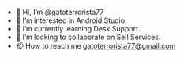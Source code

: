 - 👋 Hi, I’m @gatoterrorista77
- 👀 I’m interested in Android Studio.
- 🌱 I’m currently learning Desk Support.
- 💞️ I’m looking to collaborate on Sell Services.
- 📫 How to reach me gatoterrorista77@gmail.com

<!---
gatoterrorista77/gatoterrorista77 is a ✨ special ✨ repository because its `README.md` (this file) appears on your GitHub profile.
You can click the Preview link to take a look at your changes.
--->
